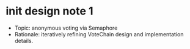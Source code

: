 # init design note 1

- Topic: anonymous voting via Semaphore
- Rationale: iteratively refining VoteChain design and implementation details.
